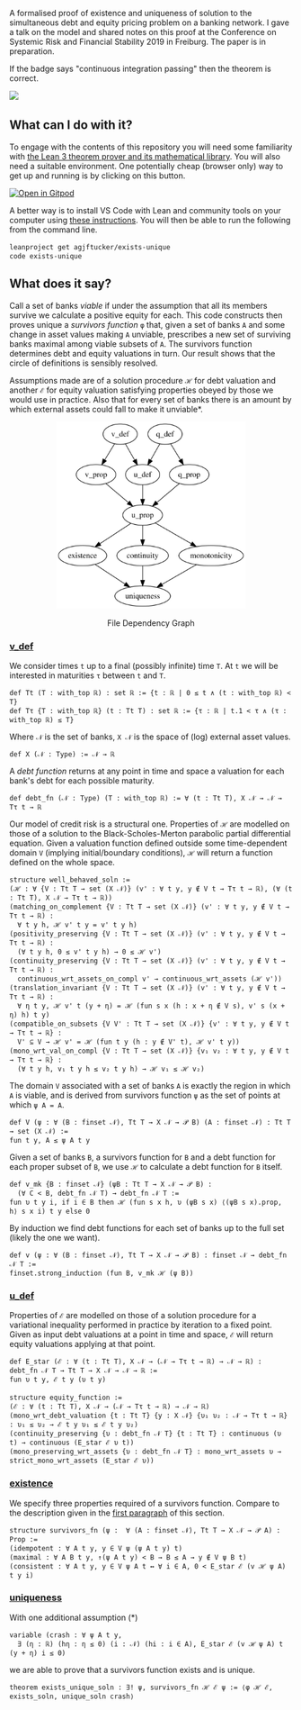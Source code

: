 A formalised proof of existence and uniqueness of solution to the simultaneous debt and equity pricing problem on a banking network.
I gave a talk on the model and shared notes on this proof at the Conference on Systemic Risk and Financial Stability 2019 in Freiburg.
The paper is in preparation.

If the badge says "continuous integration passing" then the theorem is correct.

<img class="NO-CACHE" src="https://github.com/agjftucker/exists-unique/workflows/continuous%20integration/badge.svg?branch=master" />

## What can I do with it?

To engage with the contents of this repository you will need some familiarity with [the Lean 3 theorem prover and its mathematical library](https://leanprover-community.github.io/).
You will also need a suitable environment.
One potentially cheap (browser only) way to get up and running is by clicking on this button.

[![Open in Gitpod](https://gitpod.io/button/open-in-gitpod.svg)](https://gitpod.io/#https://github.com/agjftucker/exists-unique)

A better way is to install VS Code with Lean and community tools on your computer using [these instructions](https://leanprover-community.github.io/get_started.html).
You will then be able to run the following from the command line.

```
leanproject get agjftucker/exists-unique
code exists-unique
```

## What does it say?

Call a set of banks *viable* if under the assumption that all its members survive we calculate a positive equity for each.
This code constructs then proves unique a *survivors function* `φ` that, given a set of banks `A` and some change in asset values making `A` unviable, prescribes a new set of surviving banks maximal among viable subsets of `A`.
The survivors function determines debt and equity valuations in turn.
Our result shows that the circle of definitions is sensibly resolved.

Assumptions made are of a solution procedure `ℋ` for debt valuation and another `ℰ` for equity valuation satisfying properties obeyed by those we would use in practice.
Also that for every set of banks there is an amount by which external assets could fall to make it unviable*.

<p align="center"><img src="import-graph.svg" width="338pt" height="332pt" /></p>
<p align="center">File Dependency Graph</p>

### [v_def](src/v_def.lean)

We consider times `t` up to a final (possibly infinite) time `T`.
At `t` we will be interested in maturities `τ` between `t` and `T`.
```lean
def Tt (T : with_top ℝ) : set ℝ := {t : ℝ | 0 ≤ t ∧ (t : with_top ℝ) < T}
def Tτ {T : with_top ℝ} (t : Tt T) : set ℝ := {τ : ℝ | t.1 < τ ∧ (τ : with_top ℝ) ≤ T}
```
Where `𝒩` is the set of banks, `X 𝒩` is the space of (log) external asset values.
```lean
def X (𝒩 : Type) := 𝒩 → ℝ
```
A *debt function* returns at any point in time and space a valuation for each bank's debt for each possible maturity.
```lean
def debt_fn (𝒩 : Type) (T : with_top ℝ) := ∀ (t : Tt T), X 𝒩 → 𝒩 → Tτ t → ℝ
```
Our model of credit risk is a structural one.
Properties of `ℋ` are modelled on those of a solution to the Black-Scholes-Merton parabolic partial differential equation.
Given a valuation function defined outside some time-dependent domain `V` (implying initial/boundary conditions), `ℋ` will return a function defined on the whole space.
```lean
structure well_behaved_soln :=
(ℋ : ∀ {V : Tt T → set (X 𝒩)} (v' : ∀ t y, y ∉ V t → Tτ t → ℝ), (∀ (t : Tt T), X 𝒩 → Tτ t → ℝ))
(matching_on_complement {V : Tt T → set (X 𝒩)} (v' : ∀ t y, y ∉ V t → Tτ t → ℝ) :
  ∀ t y h, ℋ v' t y = v' t y h)
(positivity_preserving {V : Tt T → set (X 𝒩)} (v' : ∀ t y, y ∉ V t → Tτ t → ℝ) :
  (∀ t y h, 0 ≤ v' t y h) → 0 ≤ ℋ v')
(continuity_preserving {V : Tt T → set (X 𝒩)} (v' : ∀ t y, y ∉ V t → Tτ t → ℝ) :
  continuous_wrt_assets_on_compl v' → continuous_wrt_assets (ℋ v'))
(translation_invariant {V : Tt T → set (X 𝒩)} (v' : ∀ t y, y ∉ V t → Tτ t → ℝ) :
  ∀ η t y, ℋ v' t (y + η) = ℋ (fun s x (h : x + η ∉ V s), v' s (x + η) h) t y)
(compatible_on_subsets {V V' : Tt T → set (X 𝒩)} {v' : ∀ t y, y ∉ V t → Tτ t → ℝ} :
  V' ⊆ V → ℋ v' = ℋ (fun t y (h : y ∉ V' t), ℋ v' t y))
(mono_wrt_val_on_compl {V : Tt T → set (X 𝒩)} {v₁ v₂ : ∀ t y, y ∉ V t → Tτ t → ℝ} :
  (∀ t y h, v₁ t y h ≤ v₂ t y h) → ℋ v₁ ≤ ℋ v₂)
```
The domain `V` associated with a set of banks `A` is exactly the region in which `A` is viable, and is derived from survivors function `ψ` as the set of points at which `ψ A = A`.
```lean
def V (ψ : ∀ (B : finset 𝒩), Tt T → X 𝒩 → 𝒫 B) (A : finset 𝒩) : Tt T → set (X 𝒩) :=
fun t y, A ≤ ψ A t y
```
Given a set of banks `B`, a survivors function for `B` and a debt function for each proper subset of `B`, we use `ℋ` to calculate a debt function for `B` itself.
```lean
def v_mk {B : finset 𝒩} (ψB : Tt T → X 𝒩 → 𝒫 B) :
  (∀ C < B, debt_fn 𝒩 T) → debt_fn 𝒩 T :=
fun υ t y i, if i ∈ B then ℋ (fun s x h, υ (ψB s x) ⟨(ψB s x).prop, h⟩ s x i) t y else 0
```
By induction we find debt functions for each set of banks up to the full set (likely the one we want).
```lean
def v (ψ : ∀ (B : finset 𝒩), Tt T → X 𝒩 → 𝒫 B) : finset 𝒩 → debt_fn 𝒩 T :=
finset.strong_induction (fun B, v_mk ℋ (ψ B))
```

### [u_def](src/u_def.lean)

Properties of `ℰ` are modelled on those of a solution procedure for a variational inequality performed in practice by iteration to a fixed point.
Given as input debt valuations at a point in time and space, `ℰ` will return equity valuations applying at that point.
```lean
def E_star (ℰ : ∀ (t : Tt T), X 𝒩 → (𝒩 → Tτ t → ℝ) → 𝒩 → ℝ) : debt_fn 𝒩 T → Tt T → X 𝒩 → 𝒩 → ℝ :=
fun υ t y, ℰ t y (υ t y)

structure equity_function :=
(ℰ : ∀ (t : Tt T), X 𝒩 → (𝒩 → Tτ t → ℝ) → 𝒩 → ℝ)
(mono_wrt_debt_valuation {t : Tt T} {y : X 𝒩} {υ₁ υ₂ : 𝒩 → Tτ t → ℝ} : υ₁ ≤ υ₂ → ℰ t y υ₁ ≤ ℰ t y υ₂)
(continuity_preserving {υ : debt_fn 𝒩 T} {t : Tt T} : continuous (υ t) → continuous (E_star ℰ υ t))
(mono_preserving_wrt_assets {υ : debt_fn 𝒩 T} : mono_wrt_assets υ → strict_mono_wrt_assets (E_star ℰ υ))
```

### [existence](src/existence.lean)

We specify three properties required of a survivors function.
Compare to the description given in the [first paragraph](#what-does-it-say) of this section.
```lean
structure survivors_fn (ψ :  ∀ (A : finset 𝒩), Tt T → X 𝒩 → 𝒫 A) : Prop :=
(idempotent : ∀ A t y, y ∈ V ψ (ψ A t y) t)
(maximal : ∀ A B t y, ↑(ψ A t y) < B → B ≤ A → y ∉ V ψ B t)
(consistent : ∀ A t y, y ∈ V ψ A t ↔ ∀ i ∈ A, 0 < E_star ℰ (v ℋ ψ A) t y i)
```

### [uniqueness](src/uniqueness.lean)

With one additional assumption (*)
```lean
variable (crash : ∀ ψ A t y,
  ∃ (η : ℝ) (hη : η ≤ 0) (i : 𝒩) (hi : i ∈ A), E_star ℰ (v ℋ ψ A) t (y + η) i ≤ 0)
```
we are able to prove that a survivors function exists and is unique.
```lean
theorem exists_unique_soln : ∃! ψ, survivors_fn ℋ ℰ ψ := ⟨φ ℋ ℰ, exists_soln, unique_soln crash⟩
```
